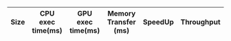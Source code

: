 |Size|CPU exec time(ms)|GPU exec time(ms)|Memory Transfer (ms)|SpeedUp|Throughput|
|----|-----------------|-----------------|--------------------|-------|----------|
